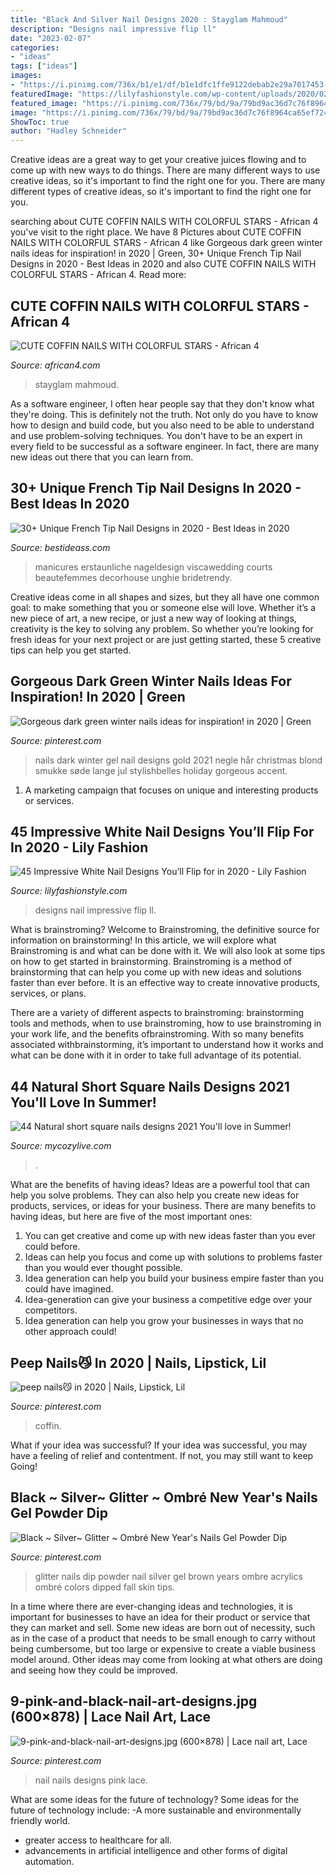 ```yaml
---
title: "Black And Silver Nail Designs 2020 : Stayglam Mahmoud"
description: "Designs nail impressive flip ll"
date: "2023-02-07"
categories:
- "ideas"
tags: ["ideas"]
images:
- "https://i.pinimg.com/736x/b1/e1/df/b1e1dfc1ffe9122debab2e29a7017453--unique-nail-designs-black-nail-designs.jpg"
featuredImage: "https://lilyfashionstyle.com/wp-content/uploads/2020/02/6-22.jpg"
featured_image: "https://i.pinimg.com/736x/79/bd/9a/79bd9ac36d7c76f8964ca65ef72423aa.jpg"
image: "https://i.pinimg.com/736x/79/bd/9a/79bd9ac36d7c76f8964ca65ef72423aa.jpg"
ShowToc: true
author: "Hadley Schneider"
---
```



Creative ideas are a great way to get your creative juices flowing and to come up with new ways to do things. There are many different ways to use creative ideas, so it's important to find the right one for you. There are many different types of creative ideas, so it's important to find the right one for you.

	

		
searching about CUTE COFFIN NAILS WITH COLORFUL STARS - African 4 you've visit to the right place. We have 8 Pictures about CUTE COFFIN NAILS WITH COLORFUL STARS - African 4 like Gorgeous dark green winter nails ideas for inspiration! in 2020 | Green, 30+ Unique French Tip Nail Designs in 2020 - Best Ideas in 2020 and also CUTE COFFIN NAILS WITH COLORFUL STARS - African 4. Read more:
		
    
## CUTE COFFIN NAILS WITH COLORFUL STARS - African 4

<img loading=lazy src="https://african4.com/wp-content/uploads/2020/02/Modern-French-Coffin-Nails.jpg" onerror="this.onerror=null;this.src='https://tse4.mm.bing.net/th?id=OIP.AAdFEp05kaPPFff5QKt6_QHaLH&amp;pid=15.1';" alt="CUTE COFFIN NAILS WITH COLORFUL STARS - African 4">

_Source: african4.com_

>stayglam mahmoud. 

	

As a software engineer, I often hear people say that they don't know what they're doing. This is definitely not the truth. Not only do you have to know how to design and build code, but you also need to be able to understand and use problem-solving techniques. You don't have to be an expert in every field to be successful as a software engineer. In fact, there are many new ideas out there that you can learn from.

    
## 30+ Unique French Tip Nail Designs In 2020 - Best Ideas In 2020

<img loading=lazy src="https://www.bestideass.com/wp-content/uploads/2020/02/24-best-french-tip-nail-designs-2402202095624.jpg" onerror="this.onerror=null;this.src='https://tse2.mm.bing.net/th?id=OIP.DQaMnFGIpsRo-fZIw3wqAwHaJ4&amp;pid=15.1';" alt="30+ Unique French Tip Nail Designs in 2020 - Best Ideas in 2020">

_Source: bestideass.com_

>manicures erstaunliche nageldesign viscawedding courts beautefemmes decorhouse unghie bridetrendy. 

	

Creative ideas come in all shapes and sizes, but they all have one common goal: to make something that you or someone else will love. Whether it’s a new piece of art, a new recipe, or just a new way of looking at things, creativity is the key to solving any problem. So whether you’re looking for fresh ideas for your next project or are just getting started, these 5 creative tips can help you get started.

    
## Gorgeous Dark Green Winter Nails Ideas For Inspiration! In 2020 | Green

<img loading=lazy src="https://i.pinimg.com/736x/79/bd/9a/79bd9ac36d7c76f8964ca65ef72423aa.jpg" onerror="this.onerror=null;this.src='https://tse2.mm.bing.net/th?id=OIP.AUvUZ-1vBXUcPgKz9cbFVAHaOq&amp;pid=15.1';" alt="Gorgeous dark green winter nails ideas for inspiration! in 2020 | Green">

_Source: pinterest.com_

>nails dark winter gel nail designs gold 2021 negle hår christmas blond smukke søde lange jul stylishbelles holiday gorgeous accent. 

	

1. A marketing campaign that focuses on unique and interesting products or services.

    
## 45 Impressive White Nail Designs You’ll Flip For In 2020 - Lily Fashion

<img loading=lazy src="https://lilyfashionstyle.com/wp-content/uploads/2020/02/6-22.jpg" onerror="this.onerror=null;this.src='https://tse3.mm.bing.net/th?id=OIP.BNrUloWpEJ_cWbNW2mL28QHaKa&amp;pid=15.1';" alt="45 Impressive White Nail Designs You’ll Flip for in 2020 - Lily Fashion">

_Source: lilyfashionstyle.com_

>designs nail impressive flip ll. 

	

What is brainstroming?
Welcome to Brainstroming, the definitive source for information on brainstorming! In this article, we will explore what Brainstroming is and what can be done with it. We will also look at some tips on how to get started in brainstorming.
Brainstroming is a method of brainstorming that can help you come up with new ideas and solutions faster than ever before. It is an effective way to create innovative products, services, or plans.

There are a variety of different aspects to brainstroming: brainstorming tools and methods, when to use brainstroming, how to use brainstroming in your work life, and the benefits ofbrainstroming. With so many benefits associated withbrainstorming, it’s important to understand how it works and what can be done with it in order to take full advantage of its potential.

    
## 44 Natural Short Square Nails Designs 2021 You&#039;ll Love In Summer!

<img loading=lazy src="https://mycozylive.com/wp-content/uploads/2021/04/14-14-768x1152.jpg" onerror="this.onerror=null;this.src='https://tse2.mm.bing.net/th?id=OIP.iDkQdcY0km0TVNIkwjYSRQHaLH&amp;pid=15.1';" alt="44 Natural short square nails designs 2021 You&#039;ll love in Summer!">

_Source: mycozylive.com_

>. 

	

What are the benefits of having ideas?
Ideas are a powerful tool that can help you solve problems. They can also help you create new ideas for products, services, or ideas for your business. There are many benefits to having ideas, but here are five of the most important ones: 
1. You can get creative and come up with new ideas faster than you ever could before. 
2. Ideas can help you focus and come up with solutions to problems faster than you would ever thought possible. 
3. Idea generation can help you build your business empire faster than you could have imagined. 
4. Idea-generation can give your business a competitive edge over your competitors.
5. Idea generation can help you grow your businesses in ways that no other approach could!

    
## Peep Nails😼 In 2020 | Nails, Lipstick, Lil

<img loading=lazy src="https://i.pinimg.com/736x/c2/57/03/c25703fb288bae692500a20f89effb27.jpg" onerror="this.onerror=null;this.src='https://tse3.mm.bing.net/th?id=OIP.6QPdXZT8DKDa_l1cD3_hiAHaLN&amp;pid=15.1';" alt="peep nails😼 in 2020 | Nails, Lipstick, Lil">

_Source: pinterest.com_

>coffin. 

	

What if your idea was successful?
If your idea was successful, you may have a feeling of relief and contentment. If not, you may still want to keep Going!

    
## Black ~ Silver~ Glitter ~ Ombré New Year&#039;s Nails Gel Powder Dip

<img loading=lazy src="https://i.pinimg.com/736x/f2/4a/e9/f24ae9f9b1746dcde20926896c6b0b88.jpg" onerror="this.onerror=null;this.src='https://tse4.mm.bing.net/th?id=OIP.UIooUYKwue-fkc2GFmAurgHaJ3&amp;pid=15.1';" alt="Black ~ Silver~ Glitter ~ Ombré New Year&#039;s Nails Gel Powder Dip">

_Source: pinterest.com_

>glitter nails dip powder nail silver gel brown years ombre acrylics ombré colors dipped fall skin tips. 

	

In a time where there are ever-changing ideas and technologies, it is important for businesses to have an idea for their product or service that they can market and sell. Some new ideas are born out of necessity, such as in the case of a product that needs to be small enough to carry without being cumbersome, but too large or expensive to create a viable business model around. Other ideas may come from looking at what others are doing and seeing how they could be improved.

    
## 9-pink-and-black-nail-art-designs.jpg (600×878) | Lace Nail Art, Lace

<img loading=lazy src="https://i.pinimg.com/736x/b1/e1/df/b1e1dfc1ffe9122debab2e29a7017453--unique-nail-designs-black-nail-designs.jpg" onerror="this.onerror=null;this.src='https://tse1.mm.bing.net/th?id=OIP.FKR3i6RSLojmyJv9t5D00wHaK1&amp;pid=15.1';" alt="9-pink-and-black-nail-art-designs.jpg (600×878) | Lace nail art, Lace">

_Source: pinterest.com_

>nail nails designs pink lace. 

	

What are some ideas for the future of technology?
Some ideas for the future of technology include: 
-A more sustainable and environmentally friendly world. 
- greater access to healthcare for all. 
- advancements in artificial intelligence and other forms of digital automation.

